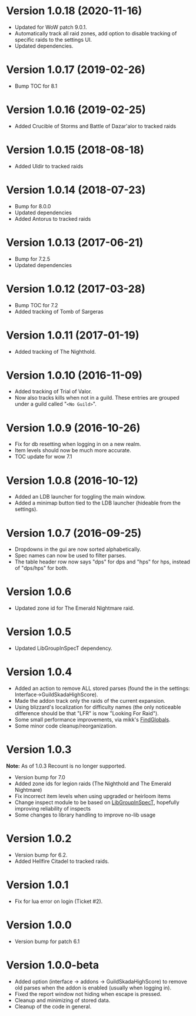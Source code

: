 # Version 1.0.18 (2020-11-16)

* Updated for WoW patch 9.0.1.
* Automatically track all raid zones, add option to disable tracking of
  specific raids to the settings UI.
* Updated dependencies.

# Version 1.0.17 (2019-02-26)

* Bump TOC for 8.1

# Version 1.0.16 (2019-02-25)

* Added Crucible of Storms and Battle of Dazar'alor to tracked raids

# Version 1.0.15 (2018-08-18)

* Added Uldir to tracked raids

# Version 1.0.14 (2018-07-23)

* Bump for 8.0.0
* Updated dependencies
* Added Antorus to tracked raids

# Version 1.0.13 (2017-06-21)

* Bump for 7.2.5
* Updated dependencies

# Version 1.0.12 (2017-03-28)

* Bump TOC for 7.2
* Added tracking of Tomb of Sargeras

# Version 1.0.11 (2017-01-19)

* Added tracking of The Nighthold.

# Version 1.0.10 (2016-11-09)

* Added tracking of Trial of Valor.
* Now also tracks kills when not in a guild. These entries are grouped under a guild called "`<No Guild>`".

# Version 1.0.9 (2016-10-26)

* Fix for db resetting when logging in on a new realm.
* Item levels should now be much more accurate.
* TOC update for wow 7.1

# Version 1.0.8 (2016-10-12)

* Added an LDB launcher for toggling the main window.
* Added a minimap button tied to the LDB launcher (hideable from the settings).

# Version 1.0.7 (2016-09-25)

* Dropdowns in the gui are now sorted alphabetically.
* Spec names can now be used to filter parses.
* The table header row now says "dps" for dps and "hps" for hps, instead of "dps/hps" for both.

# Version 1.0.6

* Updated zone id for The Emerald Nightmare raid.

# Version 1.0.5

* Updated LibGroupInSpecT dependency.

# Version 1.0.4

* Added an action to remove ALL stored parses (found the in the settings: Interface->GuildSkadaHighScore).
* Made the addon track only the raids of the current expansion.
* Using blizzard's localization for difficulty names (the only noticeable difference should be that "LFR" is now "Looking For Raid").
* Some small performance improvements, via mikk's [FindGlobals](https://www.wowace.com/addons/findglobals/).
* Some minor code cleanup/reorganization.

# Version 1.0.3

**Note:** As of 1.0.3 Recount is no longer supported.

* Version bump for 7.0
* Added zone ids for legion raids (The Nighthold and The Emerald Nightmare)
* Fix incorrect item levels when using upgraded or heirloom items
* Change inspect module to be based on [LibGroupInSpecT](http://www.wowace.com/addons/libgroupinspect/), hopefully improving reliability of inspects
* Some changes to library handling to improve no-lib usage

# Version 1.0.2

* Version bump for 6.2.
* Added Hellfire Citadel to tracked raids. 


# Version 1.0.1

* Fix for lua error on login (Ticket #2).


# Version 1.0.0

* Version bump for patch 6.1


# Version 1.0.0-beta

* Added option (interface -> addons -> GuildSkadaHighScore) to remove old parses when the addon is enabled (usually when logging in).
* Fixed the report window not hiding when escape is pressed.
* Cleanup and minimizing of stored data.
* Cleanup of the code in general.

